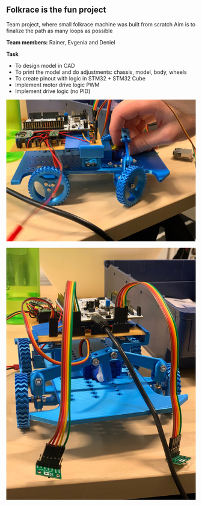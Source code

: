 ## Folkrace is the fun project

Team project, where small folkrace machine was built from scratch
Aim is to finalize the path as many loops as possible

**Team members:** Rainer, Evgenia and Deniel

**Task**

* To design model in CAD
* To print the model and do adjustments: chassis, model, body, wheels
* To create pinout with logic in STM32 + STM32 Cube
* Implement motor drive logic PWM
* Implement drive logic (no PID)


![Picture](https://github.com/evavesterblom/Folkrace/blob/master/MacHelp/MicrosoftTeams-image(2).jpeg)

![Picture](https://github.com/evavesterblom/Folkrace/blob/master/MacHelp/MicrosoftTeams-image(4).jpeg)

